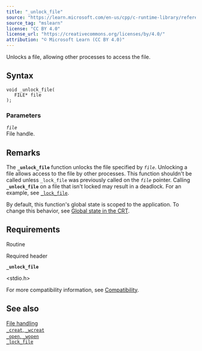 ```yaml
---
title: "_unlock_file"
source: "https://learn.microsoft.com/en-us/cpp/c-runtime-library/reference/unlock-file?view=msvc-170"
source_tag: "mslearn"
license: "CC BY 4.0"
license_url: "https://creativecommons.org/licenses/by/4.0/"
attribution: "© Microsoft Learn (CC BY 4.0)"
---
```

Unlocks a file, allowing other processes to access the file.

## Syntax

```
void _unlock_file(
   FILE* file
);
```

### Parameters

_`file`_  
File handle.

## Remarks

The **`_unlock_file`** function unlocks the file specified by _`file`_. Unlocking a file allows access to the file by other processes. This function shouldn't be called unless `_lock_file` was previously called on the _`file`_ pointer. Calling **`_unlock_file`** on a file that isn't locked may result in a deadlock. For an example, see [`_lock_file`](https://learn.microsoft.com/en-us/cpp/c-runtime-library/reference/lock-file?view=msvc-170).

By default, this function's global state is scoped to the application. To change this behavior, see [Global state in the CRT](https://learn.microsoft.com/en-us/cpp/c-runtime-library/global-state?view=msvc-170).

## Requirements

Routine

Required header

**`_unlock_file`**

<stdio.h>

For more compatibility information, see [Compatibility](https://learn.microsoft.com/en-us/cpp/c-runtime-library/compatibility?view=msvc-170).

## See also

[File handling](https://learn.microsoft.com/en-us/cpp/c-runtime-library/file-handling?view=msvc-170)  
[`_creat`, `_wcreat`](https://learn.microsoft.com/en-us/cpp/c-runtime-library/reference/creat-wcreat?view=msvc-170)  
[`_open`, `_wopen`](https://learn.microsoft.com/en-us/cpp/c-runtime-library/reference/open-wopen?view=msvc-170)  
[`_lock_file`](https://learn.microsoft.com/en-us/cpp/c-runtime-library/reference/lock-file?view=msvc-170)